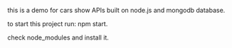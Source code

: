 this is a demo for cars show APIs built on node.js and mongodb database.

to start this project run: npm start.

check node_modules and install it.
